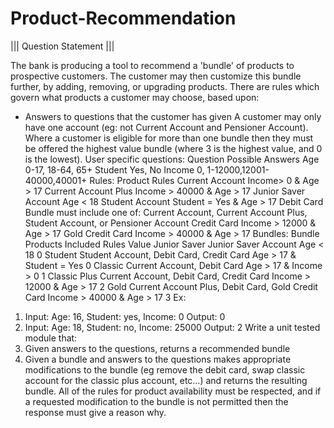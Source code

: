 # Product-Recommendation
||| Question Statement |||

The bank is producing a tool to recommend a 'bundle' of products to prospective customers.
The customer may then customize this bundle further, by adding, removing, or upgrading
products.
There are rules which govern what products a customer may choose, based upon:
* Answers to questions that the customer has given
A customer may only have one account (eg: not Current Account and Pensioner Account).
Where a customer is eligible for more than one bundle then they must be offered the highest
value bundle (where 3 is the highest value, and 0 is the lowest).
User specific questions:
Question Possible Answers
Age 0-17, 18-64, 65+
Student Yes, No
Income 0, 1-12000,12001-40000,40001+
Rules:
Product Rules
Current Account Income> 0 & Age > 17
Current Account Plus Income > 40000 & Age > 17
Junior Saver Account Age < 18
Student Account Student = Yes & Age > 17
Debit Card Bundle must include one of: Current Account,
Current Account Plus, Student Account, or
Pensioner Account
Credit Card Income > 12000 & Age > 17
Gold Credit Card Income > 40000 & Age > 17
Bundles:
Bundle Products Included Rules Value
Junior Saver Junior Saver Account Age < 18 0
Student Student Account,
Debit Card, Credit
Card
Age > 17 & Student =
Yes
0
Classic Current Account,
Debit Card
Age > 17 & Income >
0
1
Classic Plus Current Account,
Debit Card, Credit
Card
Income > 12000 &
Age > 17
2
Gold Current Account
Plus, Debit Card,
Gold Credit Card
Income > 40000 &
Age > 17
3
Ex:
1. Input:
Age: 16, Student: yes, Income: 0
Output: 0
2. Input:
Age: 18, Student: no, Income: 25000
Output: 2
Write a unit tested module that:
1. Given answers to the questions, returns a recommended bundle
2. Given a bundle and answers to the questions makes appropriate modifications to the bundle
(eg remove the debit card, swap classic account for the classic plus account, etc…) and returns
the resulting bundle. All of the rules for product availability must be respected, and if a
requested modification to the bundle is not permitted then the response must give a reason
why.
